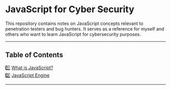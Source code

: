 # JavaScript for Cyber Security

This repository contains notes on JavaScript concepts relevant to penetration testers and bug hunters. It serves as a reference for myself and others who want to learn JavaScript for cybersecurity purposes.

---
## Table of Contents

1️⃣ [What is JavaScript?](what-is-JavaScript.md)  
2️⃣ [JavaScript Engine](JavaScript-Engine.md)  

---
